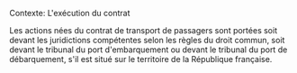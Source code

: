 Contexte: L'exécution du contrat

Les actions nées du contrat de transport de passagers sont portées soit devant les juridictions compétentes selon les règles du droit commun, soit devant le tribunal du port d'embarquement ou devant le tribunal du port de débarquement, s'il est situé sur le territoire de la République française.